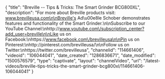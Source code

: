 {
    "title": "Breville -- Tips & Tricks: The Smart Grinder BCG800XL",
    "description": "For more about Breville products visit: www.brevilleusa.com\n\nBreville's Ad\u00e8le Schober demonstrates features and functionality of the Smart Grinder.\n\nSubscribe to our YouTube Channel:\nhttp:\/\/www.youtube.com\/subscription_center?add_user=breville\n\nLike us on Facebook:\nhttps:\/\/www.facebook.com\/brevilleusa\n\nPin us on Pinterest:\nhttp:\/\/pinterest.com\/brevilleusa\/\n\nFollow us on Twitter:\nhttps:\/\/twitter.com\/brevilleusa",
    "channelid": "114661406",
    "videoid": "106044041",
    "date_created": "1286836671",
    "date_modified": "1500576579",
    "type": "captivate",
    "layout": "channelVideo",
    "url": "\/latest-videos\/breville-tips-tricks-the-smart-grinder-bcg800xl\/114661406-106044041"
}